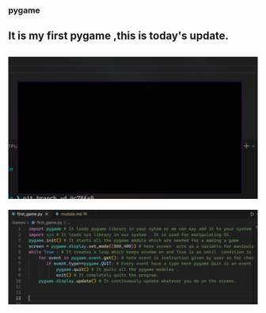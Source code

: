 ### pygame 
It is my first pygame ,this is today's update.
---
![Output](image.png)
---
![Main code](image-1.png)